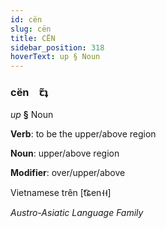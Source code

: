 ```yaml
---
id: cën
slug: cën
title: CËN
sidebar_position: 318
hoverText: up § Noun
---
```


### cën&emsp;<span kind="abugida">ꞇ̃ʇ</span>

*up* **§** Noun

**Verb**: to be the upper/above region

**Noun**: upper/above region

**Modifier**: over/upper/above

Vietnamese trên [t͡ɕen˧˧]

*Austro-Asiatic Language Family*